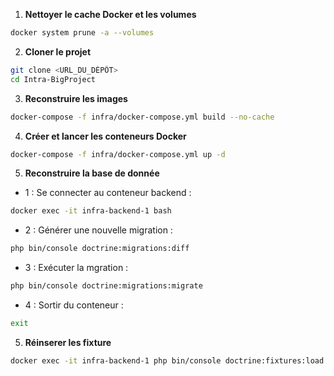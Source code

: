 1. **Nettoyer le cache Docker et les volumes**

```bash
docker system prune -a --volumes
```





2. **Cloner le projet**

```bash
git clone <URL_DU_DÉPÔT>
cd Intra-BigProject
```




3. **Reconstruire les images**

```bash
docker-compose -f infra/docker-compose.yml build --no-cache
```




4. **Créer et lancer les conteneurs Docker**

```bash
docker-compose -f infra/docker-compose.yml up -d
```




5. **Reconstruire la base de donnée**

- 1 : Se connecter au conteneur backend :

```bash
docker exec -it infra-backend-1 bash
```

- 2 : Générer une nouvelle migration :
```bash
php bin/console doctrine:migrations:diff
```

- 3 : Exécuter la mgration :
```bash
php bin/console doctrine:migrations:migrate
```

- 4 : Sortir du conteneur :
```bash
exit
```




5. **Réinserer les fixture**
```bash
docker exec -it infra-backend-1 php bin/console doctrine:fixtures:load --no-interaction
```

